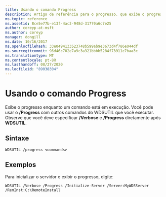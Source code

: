 ```yaml
---
title: Usando o comando Progress
description: Artigo de referência para o progresso, que exibe o progresso enquanto um comando está em execução.
ms.topic: reference
ms.assetid: 8ce5e77b-e13f-4ac3-948d-31770a6c7e25
author: coreyp-at-msft
ms.author: coreyp
manager: dongill
ms.date: 10/16/2017
ms.openlocfilehash: 33e0494133523748b599ab9e3673d4f786e044df
ms.sourcegitcommit: 96d46c702e7a9c3a321bbbb5284f73911c7baa3c
ms.translationtype: MT
ms.contentlocale: pt-BR
ms.lasthandoff: 08/27/2020
ms.locfileid: "89038304"
---
```

# <a name="using-the-progress-command"></a>Usando o comando Progress

Exibe o progresso enquanto um comando está em execução. Você pode usar o **/Progress** com outros comandos do WDSUTIL que você executar. Observe que você deve especificar **/Verbose** e **/Progress** diretamente após **WDSUTIL**.

## <a name="syntax"></a>Sintaxe

```
WDSUTIL /progress <commands>
```

## <a name="examples"></a>Exemplos

Para inicializar o servidor e exibir o progresso, digite:
```
WDSUTIL /Verbose /Progress /Initialize-Server /Server:MyWDSServer /RemInst:C:\RemoteInstall
```